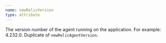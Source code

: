 ```yaml
---
name: newRelicVersion
type: attribute
---
```


The version number of the agent running on the application. For example: 4.232.0. Duplicate of `newRelicAgentVersion`.
